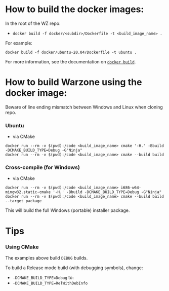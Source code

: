 # How to build the docker images:

In the root of the WZ repo:
- `docker build -f docker/<subdir>/Dockerfile -t <build_image_name> .`

For example:
```
docker build -f docker/ubuntu-20.04/Dockerfile -t ubuntu .
```

For more information, see the documentation on [`docker build`](https://docs.docker.com/engine/reference/commandline/build/).

# How to build Warzone using the docker image:

Beware of line ending mismatch between Windows and Linux when cloning repo.

### Ubuntu

- via CMake
```
docker run --rm -v $(pwd):/code <build_image_name> cmake '-H.' -Bbuild -DCMAKE_BUILD_TYPE=Debug -G"Ninja"
docker run --rm -v $(pwd):/code <build_image_name> cmake --build build
```

### Cross-compile (for Windows)

- via CMake
```
docker run --rm -v $(pwd):/code <build_image_name> i686-w64-mingw32.static-cmake '-H.' -Bbuild -DCMAKE_BUILD_TYPE=Debug -G"Ninja"
docker run --rm -v $(pwd):/code <build_image_name> cmake --build build --target package
```
This will build the full Windows (portable) installer package.

# Tips

### Using CMake

The examples above build `DEBUG` builds.

To build a Release mode build (with debugging symbols), change:
- `-DCMAKE_BUILD_TYPE=Debug`
to:
- `-DCMAKE_BUILD_TYPE=RelWithDebInfo`
